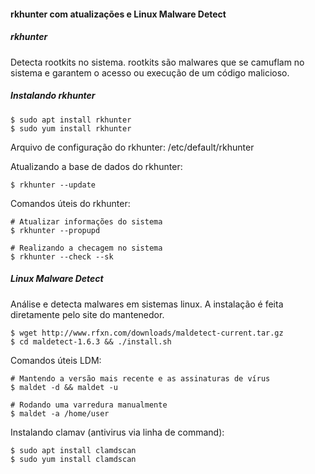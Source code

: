 #### rkhunter com atualizações e Linux Malware Detect

##### rkhunter

Detecta rootkits no sistema.
rootkits são malwares que se camuflam no sistema e garantem o acesso ou execução de um código malicioso.

##### Instalando rkhunter
```
$ sudo apt install rkhunter
$ sudo yum install rkhunter
```
Arquivo de configuração do rkhunter: /etc/default/rkhunter

Atualizando a base de dados do rkhunter:
```
$ rkhunter --update
```

Comandos úteis do rkhunter:
```
# Atualizar informações do sistema
$ rkhunter --propupd

# Realizando a checagem no sistema
$ rkhunter --check --sk
```

##### Linux Malware Detect

Análise e detecta malwares em sistemas linux.
A instalação é feita diretamente pelo site do mantenedor.

```
$ wget http://www.rfxn.com/downloads/maldetect-current.tar.gz
$ cd maldetect-1.6.3 && ./install.sh
```

Comandos úteis LDM:
```
# Mantendo a versão mais recente e as assinaturas de vírus
$ maldet -d && maldet -u

# Rodando uma varredura manualmente
$ maldet -a /home/user
```

Instalando clamav (antivirus via linha de command):
```
$ sudo apt install clamdscan
$ sudo yum install clamdscan
```
